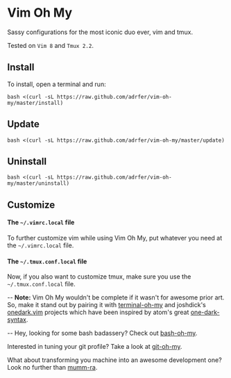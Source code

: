 # Vim Oh My

Sassy configurations for the most iconic duo ever, vim and tmux.

Tested on `Vim 8` and `Tmux 2.2`.

## Install

To install, open a terminal and run:

    bash <(curl -sL https://raw.github.com/adrfer/vim-oh-my/master/install)

## Update

    bash <(curl -sL https://raw.github.com/adrfer/vim-oh-my/master/update)

## Uninstall

    bash <(curl -sL https://raw.github.com/adrfer/vim-oh-my/master/uninstall)

## Customize

#### The `~/.vimrc.local` file

To further customize vim while using Vim Oh My, put whatever you need at the `~/.vimrc.local` file.

#### The `~/.tmux.conf.local` file

Now, if you also want to customize tmux, make sure you use the `~/.tmux.conf.local` file.

--
**Note:** Vim Oh My wouldn't be complete if it wasn't for awesome prior art. So, make it stand out by pairing it with [terminal-oh-my](https://github.com/adrfer/terminal-oh-my) and joshdick's [onedark.vim](https://github.com/joshdick/onedark.vim) projects which have been inspired by atom's great [one-dark-syntax](https://github.com/atom/one-dark-syntax).

--
Hey, looking for some bash badassery? Check out [bash-oh-my](https://github.com/adrfer/bash-oh-my).

Interested in tuning your git profile? Take a look at [git-oh-my](https://github.com/adrfer/git-oh-my).

What about transforming you machine into an awesome development one? Look no further than [mumm-ra](https://github.com/adrfer/mumm-ra).
